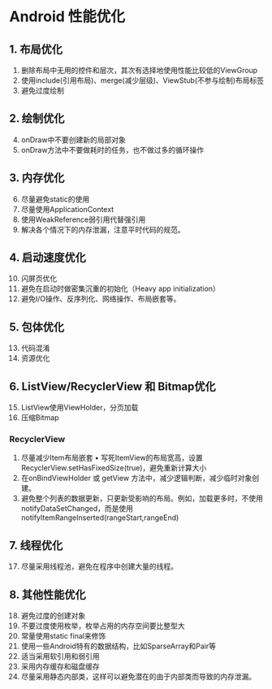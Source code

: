 # Android 性能优化

## 1. 布局优化

1. 删除布局中无用的控件和层次，其次有选择地使用性能比较低的ViewGroup
2. 使用include(引用布局)、merge(减少层级)、ViewStub(不参与绘制)布局标签
3. 避免过度绘制

## 2. 绘制优化

4. onDraw中不要创建新的局部对象
5. onDraw方法中不要做耗时的任务，也不做过多的循环操作

## 3. 内存优化

6. 尽量避免static的使用
7. 尽量使用ApplicationContext
8. 使用WeakReference弱引用代替强引用
9. 解决各个情况下的内存泄漏，注意平时代码的规范。

## 4. 启动速度优化
10. 闪屏页优化
11. 避免在启动时做密集沉重的初始化（Heavy app initialization）
12. 避免I/O操作、反序列化、网络操作、布局嵌套等。

## 5. 包体优化

13. 代码混淆
14. 资源优化

## 6. ListView/RecyclerView 和 Bitmap优化

15. ListView使用ViewHolder，分页加载
16. 压缩Bitmap

### RecyclerView

1. 尽量减少Item布局嵌套 • 写死ItemView的布局宽高，设置RecyclerView.setHasFixedSize(true)，避免重新计算大小
2. 在onBindViewHolder 或 getView 方法中，减少逻辑判断，减少临时对象创建。
3. 避免整个列表的数据更新，只更新受影响的布局。例如，加载更多时，不使用notifyDataSetChanged，而是使用notifyItemRangeInserted(rangeStart,rangeEnd)

## 7. 线程优化

17. 尽量采用线程池，避免在程序中创建大量的线程。

## 8. 其他性能优化

18. 避免过度的创建对象
19. 不要过度使用枚举，枚举占用的内存空间要比整型大
20. 常量使用static final来修饰
21. 使用一些Android特有的数据结构，比如SparseArray和Pair等
22. 适当采用软引用和弱引用
23. 采用内存缓存和磁盘缓存
24. 尽量采用静态内部类，这样可以避免潜在的由于内部类而导致的内存泄漏。